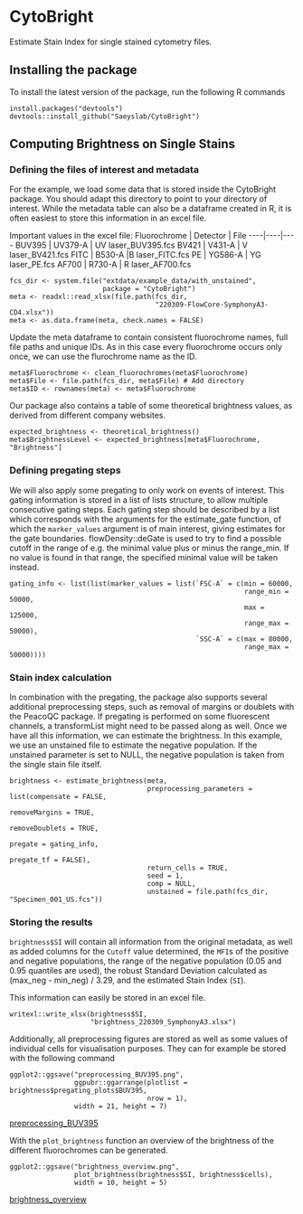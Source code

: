# CytoBright
Estimate Stain Index for single stained cytometry files.

## Installing the package

To install the latest version of the package, run the following R commands

```
install.packages("devtools")
devtools::install_github("Saeyslab/CytoBright")
```

## Computing Brightness on Single Stains

### Defining the files of interest and metadata

For the example, we load some data that is stored inside the CytoBright package.
You should adapt this directory to point to your directory of interest.
While the metadata table can also be a dataframe created in R, it is often
easiest to store this information in an excel file.

Important values in the excel file:
Fluorochrome | Detector | File
----|----|----
BUV395 | UV379-A | UV laser_BUV395.fcs
BV421 | V431-A | V laser_BV421.fcs
FITC | B530-A |B laser_FITC.fcs
PE | YG586-A | YG laser_PE.fcs
AF700 | R730-A | R laser_AF700.fcs

```{r}
fcs_dir <- system.file("extdata/example_data/with_unstained", 
                       package = "CytoBright")
meta <- readxl::read_xlsx(file.path(fcs_dir, 
                                    "220309-FlowCore-SymphonyA3-CD4.xlsx"))
meta <- as.data.frame(meta, check.names = FALSE)
```

Update the meta dataframe to contain consistent fluorochrome names,
full file paths and unique IDs. As in this case every fluorochrome occurs only
once, we can use the flurochrome name as the ID.
```{r}
meta$Fluorochrome <- clean_fluorochromes(meta$Fluorochrome)
meta$File <- file.path(fcs_dir, meta$File) # Add directory
meta$ID <- rownames(meta) <- meta$Fluorochrome
```

Our package also contains a table of some theoretical brightness values, as 
derived from different company websites.
```{r}
expected_brightness <- theoretical_brightness()
meta$BrightnessLevel <- expected_brightness[meta$Fluorochrome, "Brightness"]
```

### Defining pregating steps

We will also apply some pregating to only work on events of interest.
This gating information is stored in a list of lists structure, to allow
multiple consecutive gating steps. Each gating step should be described by a 
list which corresponds with the arguments for the estimate_gate function,
of which the `marker_values` argument is of main interest, giving estimates
for the gate boundaries. flowDensity::deGate is used to try to find a possible 
cutoff in the range of e.g. the minimal value plus or minus the range_min. 
If no value is found in that range, the specified minimal value will be taken 
instead. 
```{r}
gating_info <- list(list(marker_values = list(`FSC-A` = c(min = 60000, 
                                                          range_min = 50000, 
                                                          max = 125000, 
                                                          range_max = 50000), 
                                              `SSC-A` = c(max = 80000,
                                                          range_max = 50000))))
```

### Stain index calculation

In combination with the pregating, the package also supports several additional
preprocessing steps, such as removal of margins or doublets with the PeacoQC
package.
If pregating is performed on some fluorescent channels, a transformList might
need to be passed along as well.
Once we have all this information, we can estimate the brightness. In this
example, we use an unstained file to estimate the negative population. If the
unstained parameter is set to NULL, the negative population is taken from the
single stain file itself.

```{r}
brightness <- estimate_brightness(meta,
                                  preprocessing_parameters = list(compensate = FALSE, 
                                                                  removeMargins = TRUE,
                                                                  removeDoublets = TRUE, 
                                                                  pregate = gating_info, 
                                                                  pregate_tf = FALSE),
                                  return_cells = TRUE,
                                  seed = 1,
                                  comp = NULL,
                                  unstained = file.path(fcs_dir, "Specimen_001_US.fcs"))
```

### Storing the results

`brightness$SI` will contain all information from the original metadata,
as well as added columns for the `Cutoff` value determined, the `MFI`s of the 
positive and negative populations, the range of the negative population 
(0.05 and 0.95 quantiles are used), the robust Standard Deviation calculated as
(max_neg - min_neg) / 3.29, and the estimated Stain Index (`SI`).

This information can easily be stored in an excel file.
```{r}
writexl::write_xlsx(brightness$SI,
                    "brightness_220309_SymphonyA3.xlsx")
```

Additionally, all preprocessing figures are stored as well as some values of 
individual cells for visualisation purposes. They can for example be stored
with the following command

```{r}
ggplot2::ggsave("preprocessing_BUV395.png",
                ggpubr::ggarrange(plotlist = brightness$pregating_plots$BUV395,
                                  nrow = 1),
                width = 21, height = 7)
```
[preprocessing_BUV395](inst/extdata/example_data/with_unstained_results/preprocessing_BUV395.png)

With the `plot_brightness` function an overview of the brightness of the
different fluorochromes can be generated.

```{r}
ggplot2::ggsave("brightness_overview.png",
                plot_brightness(brightness$SI, brightness$cells),
                width = 10, height = 5)
```
[brightness_overview](inst/extdata/example_data/with_unstained_results/brightness_overview.png)
